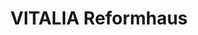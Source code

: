 ---
title: "VITALIA Reformhaus"
url: /berlin/vitalia-reformhaus-frankfurter-allee/
shop: Bioladen
---